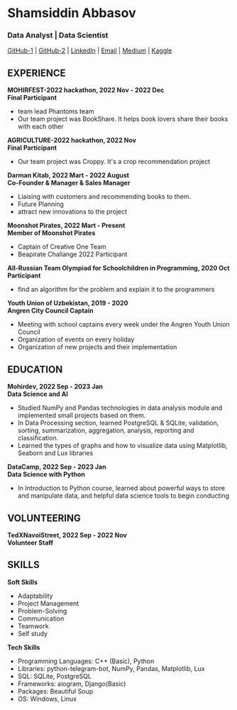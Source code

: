 # Shamsiddin Abbasov

### Data Analyst | Data Scientist

[GitHub-1](https://github.com/shamsiddin-abbasov/) | [GitHub-2](https://github.com/abbasovsh/) | [LinkedIn](https://linkedin.com/in/shamsiddin-abbasov) | [Email](mailto:mrshamsiddinabbasov@gmail.com) | [Medium](https://shamsiddinabbasov.medium.com/) | [Kaggle](https://www.kaggle.com/shamsiddinabbasov)

## EXPERIENCE

**MOHIRFEST-2022 hackathon, 2022 Nov - 2022 Dec**\
**Final Participant**

- team lead Phantoms team
- Our team project was BookShare. It helps book lovers share their books with each other

**AGRICULTURE-2022 hackathon, 2022 Nov**\
**Final Participant**

- Our team project was Croppy. It's a crop recommendation project

**Darman Kitab, 2022 Mart - 2022 August**\
**Co-Founder & Manager & Sales Manager**

- Liaising with customers and recommending books to them.
- Future Planning
- attract new innovations to the project

**Moonshot Pirates, 2022 Mart - Present**\
**Member of Moonshot Pirates**

- Captain of Creative One Team
- Beapirate Challange 2022 Participant

**All-Russian Team Olympiad for Schoolchildren in Programming, 2020 Oct**\
**Participant**

- find an algorithm for the problem and explain it to the programmers

**Youth Union of Uzbekistan, 2019 - 2020**\
**Angren City Council Captain**

- Meeting with school captains every week under the Angren Youth Union Council
- Organization of events on every holiday
- Organization of new projects and their implementation

## EDUCATION

**Mohirdev, 2022 Sep - 2023 Jan**\
**Data Science and AI**

- Studied NumPy and Pandas technologies in data analysis module and implemented small projects based on them.
- In Data Processing section, learned PostgreSQL & SQLite, validation, sorting, summarization, aggregation, analysis, reporting and classification.
- Learned the types of graphs and how to visualize data using Matplotlib, Seaborn and Lux libraries

**DataCamp, 2022 Sep - 2023 Jan**\
**Data Science with Python**

- In Introduction to Python course, learned about powerful ways to store and manipulate data, and helpful data science tools to begin conducting 

## VOLUNTEERING

**TedXNavoiStreet, 2022 Sep - 2022 Nov**\
**Volunteer Staff**

## SKILLS

**Soft Skills**

- Adaptability
- Project Management
- Problem-Solving
- Communication
- Teamwork
- Self study

**Tech Skills**

- Programming Languages: C++ (Basic), Python
- Libraries: python-telegram-bot, NumPy, Pandas, Matplotlib, Lux
- SQL: SQLite, PostgreSQL
- Frameworks: aiogram, Django(Basic)
- Packages: Beautiful Soup
- OS: Windows, Linux
